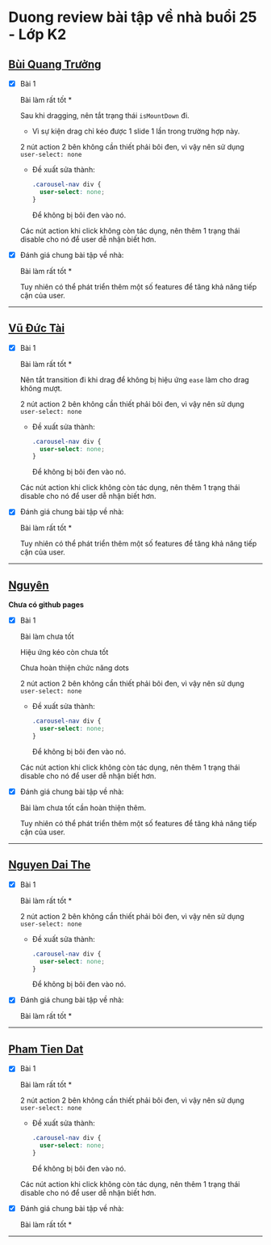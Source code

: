 # Duong review bài tập về nhà buổi 25 - Lớp K2

## [Bùi Quang Trưởng](https://okazakitruong.github.io/BQTruong-F8-K2-Offline/Day25/ex01.html)

- [x] Bài 1

  Bài làm rất tốt \*

  Sau khi dragging, nên tắt trạng thái `isMountDown` đi.

  - Vì sự kiện drag chỉ kéo được 1 slide 1 lần trong trường hợp này.

  2 nút action 2 bên không cần thiết phải bôi đen, vì vậy nên sử dụng `user-select: none`

  - Đề xuất sửa thành:

    ```css
    .carousel-nav div {
      user-select: none;
    }
    ```

    Để không bị bôi đen vào nó.

  Các nút action khi click không còn tác dụng, nên thêm 1 trạng thái disable cho nó để user dễ nhận biết hơn.

- [x] Đánh giá chung bài tập về nhà:

  Bài làm rất tốt \*

  Tuy nhiên có thể phát triển thêm một số features để tăng khả năng tiếp cận của user.

---

## [Vũ Đức Tài](https://apeiron2.github.io/F8-fullstack-K2/on%20class/Day_25/DOM_Navigation/slide)

- [x] Bài 1

  Bài làm rất tốt \*

  Nên tắt transition đi khi drag để không bị hiệu ứng `ease` làm cho drag không mượt.

  2 nút action 2 bên không cần thiết phải bôi đen, vì vậy nên sử dụng `user-select: none`

  - Đề xuất sửa thành:

    ```css
    .carousel-nav div {
      user-select: none;
    }
    ```

    Để không bị bôi đen vào nó.

  Các nút action khi click không còn tác dụng, nên thêm 1 trạng thái disable cho nó để user dễ nhận biết hơn.

- [x] Đánh giá chung bài tập về nhà:

  Bài làm rất tốt \*

  Tuy nhiên có thể phát triển thêm một số features để tăng khả năng tiếp cận của user.

---

## [Nguyên](https://github.com/NguyenJS9999/f8fullk2btvn/blob/main/Day_25/js/ex12.js)

**Chưa có github pages**

- [x] Bài 1

  Bài làm chưa tốt

  Hiệu ứng kéo còn chưa tốt

  Chưa hoàn thiện chức năng dots

  2 nút action 2 bên không cần thiết phải bôi đen, vì vậy nên sử dụng `user-select: none`

  - Đề xuất sửa thành:

    ```css
    .carousel-nav div {
      user-select: none;
    }
    ```

    Để không bị bôi đen vào nó.

  Các nút action khi click không còn tác dụng, nên thêm 1 trạng thái disable cho nó để user dễ nhận biết hơn.

- [x] Đánh giá chung bài tập về nhà:

  Bài làm chưa tốt cần hoàn thiện thêm.

  Tuy nhiên có thể phát triển thêm một số features để tăng khả năng tiếp cận của user.

---

## [Nguyen Dai The](https://duychinh.github.io/f8-fullstack-KS2/Day-25/index.html)

- [x] Bài 1

  Bài làm rất tốt \*

  2 nút action 2 bên không cần thiết phải bôi đen, vì vậy nên sử dụng `user-select: none`

  - Đề xuất sửa thành:

    ```css
    .carousel-nav div {
      user-select: none;
    }
    ```

    Để không bị bôi đen vào nó.

- [x] Đánh giá chung bài tập về nhà:

  Bài làm rất tốt \*

---

## [Pham Tien Dat](https://phamtiendat18.github.io/Fullstack-K2/Day_25/index.html)

- [x] Bài 1

  Bài làm rất tốt \*

  2 nút action 2 bên không cần thiết phải bôi đen, vì vậy nên sử dụng `user-select: none`

  - Đề xuất sửa thành:

    ```css
    .carousel-nav div {
      user-select: none;
    }
    ```

    Để không bị bôi đen vào nó.

  Các nút action khi click không còn tác dụng, nên thêm 1 trạng thái disable cho nó để user dễ nhận biết hơn.

- [x] Đánh giá chung bài tập về nhà:

  Bài làm rất tốt \*

---

